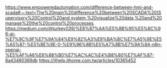 https://www.empoweredautomation.com/difference-between-hmi-and-scada#:~:text=The%20main%20difference%20between%20SCADA%20(Supervisory%20Control%20and,system,%20visualize%20data,%20and%20manage%20the%20control%20processes.
https://medium.com/@turkey039/%E8%87%AA%E5%8B%95%E5%8C%96-ai-%E7%9C%9F%E7%9A%84%E9%82%A3%E9%BA%BC%E7%A5%9E%E5%A5%87-%E5%BE%9E-0-%E9%96%8B%E5%A7%8B%E7%9A%84-n8n-openai-%E5%AF%A6%E6%88%B0%E7%AC%AC%E4%B8%80%E7%AF%87-8a43480369db
https://ithelp.ithome.com.tw/articles/10365452
